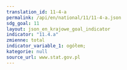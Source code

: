 ```yaml
---
translation_id: 11-4-a
permalink: /api/en/national/11/11-4-a.json
sdg_goal: 11
layout: json_en_krajowe_goal_indicator
indicator: "11.4.a"
zmienne: total
indicator_variable_1: ogółem;
kategorie: null
source_url: www.stat.gov.pl
---
```

